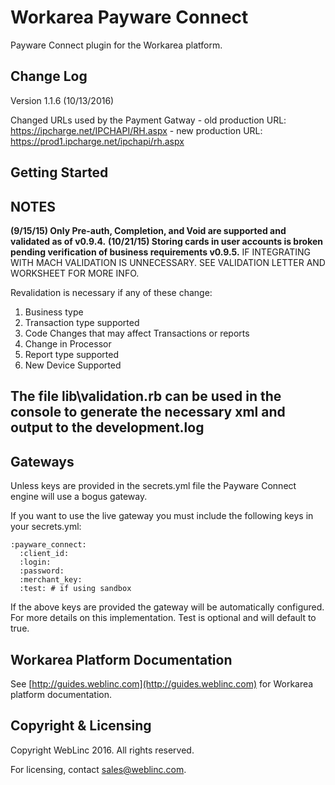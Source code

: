 Workarea Payware Connect
================================================================================

Payware Connect plugin for the Workarea platform.

Change Log
--------------------------------------------------------------------------------
Version 1.1.6 (10/13/2016)

   Changed URLs used by the Payment Gatway
    - old production URL: https://ipcharge.net/IPCHAPI/RH.aspx
    - new production URL: https://prod1.ipcharge.net/ipchapi/rh.aspx

Getting Started
--------------------------------------------------------------------------------
NOTES
-----
**(9/15/15) Only Pre-auth, Completion, and Void are supported and validated as of v0.9.4.**
**(10/21/15) Storing cards in user accounts is broken pending verification of business requirements v0.9.5.**
IF INTEGRATING WITH MACH VALIDATION IS UNNECESSARY.
SEE VALIDATION LETTER AND WORKSHEET FOR MORE INFO.

Revalidation is necessary if any of these change:
1. Business type
2. Transaction type supported
3. Code Changes that may affect Transactions or reports
4. Change in Processor
5. Report type supported
6. New Device Supported

The file lib\validation.rb can be used in the console to generate the necessary xml and output to the development.log
-----


Gateways
--------------------------------------------------------------------------------
Unless keys are provided in the secrets.yml file the Payware Connect engine will
use a bogus gateway.

If you want to use the live gateway you must include the following keys in your
secrets.yml:

    :payware_connect:
      :client_id:
      :login:
      :password:
      :merchant_key:
      :test: # if using sandbox

If the above keys are provided the gateway will be automatically configured. For
more details on this implementation. Test is optional and will default to true.

Workarea Platform Documentation
--------------------------------------------------------------------------------

See [http://guides.weblinc.com](http://guides.weblinc.com) for Workarea platform documentation.

Copyright & Licensing
--------------------------------------------------------------------------------

Copyright WebLinc 2016. All rights reserved.

For licensing, contact sales@weblinc.com.
